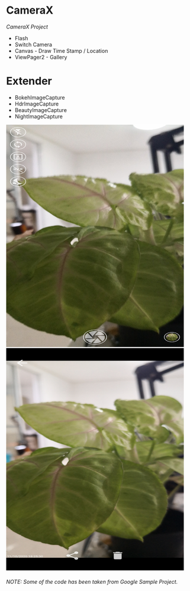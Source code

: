 # CameraX
*CameraX Project*


- Flash
- Switch Camera
- Canvas - Draw Time Stamp / Location 
- ViewPager2 - Gallery


# Extender
- BokehImageCapture
- HdrImageCapture
- BeautyImageCapture
- NightImageCapture



<img src="https://github.com/rddewan/CameraX/blob/master/image/1.jpg" width="480" height="600">
<br>
<img src="https://github.com/rddewan/CameraX/blob/master/image/2.jpg" width="480" height="600">
<br>

###### NOTE: Some of the code has been taken from Google Sample Project.


